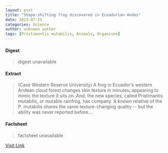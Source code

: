 ```yaml
---
layout: post
title: "Shape-shifting frog discovered in Ecuadorian Andes"
date: 2015-07-21
categories: Science
author: unknown author
tags: [Pristimantis mutabilis, Animals, Organisms]
---
```



#### Digest
>digest unavailable

#### Extract
>(Case Western Reserve University) A frog in Ecuador's western Andean cloud forest changes skin texture in minutes, appearing to mimic the texture it sits on. And, the new species, called Pristimantis mutabilis, or mutable rainfrog, has company. A known relative of the P. mutabilis shares the same texture-changing quality -- but the ability was never reported before....

#### Factsheet
>factsheet unavailable

[Visit Link](http://www.eurekalert.org/pub_releases/2015-03/cwru-sfd032315.php)


